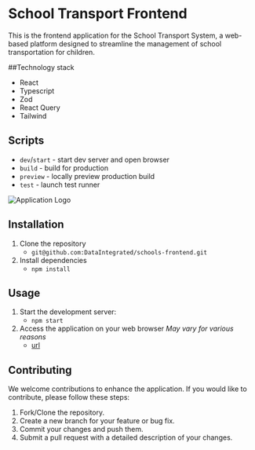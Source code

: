 # School Transport Frontend
This is the frontend application for the School Transport System, a web-based platform designed to streamline the management of school transportation for children.

##Technology stack
- React 
- Typescript 
- Zod 
- React Query
- Tailwind

## Scripts

- `dev`/`start` - start dev server and open browser
- `build` - build for production
- `preview` - locally preview production build
- `test` - launch test runner

![Application Logo](./other/statsvg-iconsic/safiri-logo.svg)

## Installation

1. Clone the repository
   - `git@github.com:DataIntegrated/schools-frontend.git`
2. Install dependencies
   - `npm install`

## Usage

1. Start the development server:
   - `npm start`
2. Access the application on your web browser *May vary for various reasons*
   - [url](http://localhost:3000)

## Contributing

We welcome contributions to enhance the application. If you would like to contribute, please follow these steps:

1. Fork/Clone the repository.
2. Create a new branch for your feature or bug fix.
3. Commit your changes and push them.
4. Submit a pull request with a detailed description of your changes.



[^1]: Enjoy using the application!



